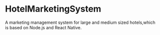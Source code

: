 # HotelMarketingSystem
A marketing management system for large and medium sized hotels,which is based on Node.js and React Native.
